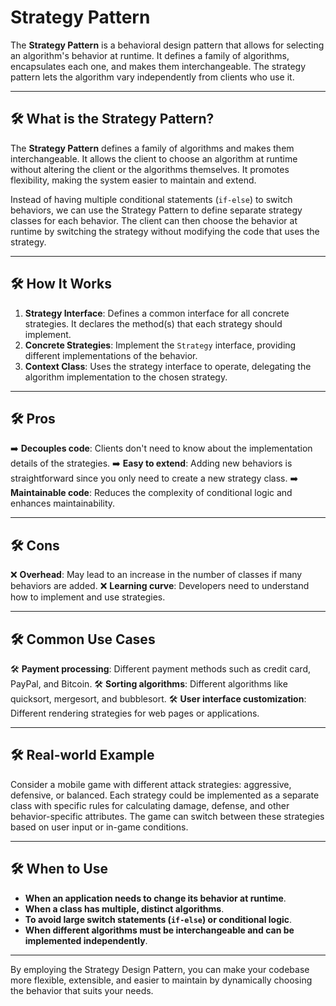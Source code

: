 # Strategy Pattern

The **Strategy Pattern** is a behavioral design pattern that allows for selecting an algorithm's behavior at runtime. It defines a family of algorithms, encapsulates each one, and makes them interchangeable. The strategy pattern lets the algorithm vary independently from clients who use it.

---

## 🛠️ What is the Strategy Pattern?
The **Strategy Pattern** defines a family of algorithms and makes them interchangeable. It allows the client to choose an algorithm at runtime without altering the client or the algorithms themselves. It promotes flexibility, making the system easier to maintain and extend.

Instead of having multiple conditional statements (`if-else`) to switch behaviors, we can use the Strategy Pattern to define separate strategy classes for each behavior. The client can then choose the behavior at runtime by switching the strategy without modifying the code that uses the strategy.

---

## 🛠️ How It Works
1. **Strategy Interface**: Defines a common interface for all concrete strategies. It declares the method(s) that each strategy should implement.
2. **Concrete Strategies**: Implement the `Strategy` interface, providing different implementations of the behavior.
3. **Context Class**: Uses the strategy interface to operate, delegating the algorithm implementation to the chosen strategy.

---

## 🛠️ Pros
➡️ **Decouples code**: Clients don't need to know about the implementation details of the strategies.
➡️ **Easy to extend**: Adding new behaviors is straightforward since you only need to create a new strategy class.
➡️ **Maintainable code**: Reduces the complexity of conditional logic and enhances maintainability.

---

## 🛠️ Cons
❌ **Overhead**: May lead to an increase in the number of classes if many behaviors are added.
❌ **Learning curve**: Developers need to understand how to implement and use strategies.

---

## 🛠️ Common Use Cases
🛠️ **Payment processing**: Different payment methods such as credit card, PayPal, and Bitcoin.
🛠️ **Sorting algorithms**: Different algorithms like quicksort, mergesort, and bubblesort.
🛠️ **User interface customization**: Different rendering strategies for web pages or applications.

---

## 🛠️ Real-world Example
Consider a mobile game with different attack strategies: aggressive, defensive, or balanced. Each strategy could be implemented as a separate class with specific rules for calculating damage, defense, and other behavior-specific attributes. The game can switch between these strategies based on user input or in-game conditions.

---

## 🛠️ When to Use
- **When an application needs to change its behavior at runtime**.
- **When a class has multiple, distinct algorithms**.
- **To avoid large switch statements (`if-else`) or conditional logic**.
- **When different algorithms must be interchangeable and can be implemented independently**.

---
By employing the Strategy Design Pattern, you can make your codebase more flexible, extensible, and easier to maintain by dynamically choosing the behavior that suits your needs.
